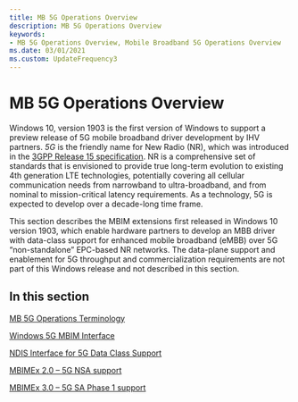 ```yaml
---
title: MB 5G Operations Overview
description: MB 5G Operations Overview
keywords:
- MB 5G Operations Overview, Mobile Broadband 5G Operations Overview
ms.date: 03/01/2021
ms.custom: UpdateFrequency3
---
```


# MB 5G Operations Overview

Windows 10, version 1903 is the first version of Windows to support a preview release of 5G mobile broadband driver development by IHV partners. *5G* is the friendly name for New Radio (NR), which was introduced in the [3GPP Release 15 specification](https://www.3gpp.org/release-15). NR is a comprehensive set of standards that is envisioned to provide true long-term evolution to existing 4th generation LTE technologies, potentially covering all cellular communication needs from narrowband to ultra-broadband, and from nominal to mission-critical latency requirements. As a technology, 5G is expected to develop over a decade-long time frame. 

This section describes the MBIM extensions first released in Windows 10 version 1903, which enable hardware partners to develop an MBB driver with data-class support for enhanced mobile broadband (eMBB) over 5G “non-standalone” EPC-based NR networks. The data-plane support and enablement for 5G throughput and commercialization requirements are not part of this Windows release and not described in this section. 

## In this section

[MB 5G Operations Terminology](mb-5g-operations-terminology.md)

[Windows 5G MBIM Interface](windows-5g-mbim-interface.md)

[NDIS Interface for 5G Data Class Support](ndis-interface-for-5g-data-class-support.md)

[MBIMEx 2.0 – 5G NSA support](mbimex-2.0-5g-nsa-support.md)

[MBIMEx 3.0 – 5G SA Phase 1 support](mbimex-3.0-5g-sa-phase-1-support.md)

